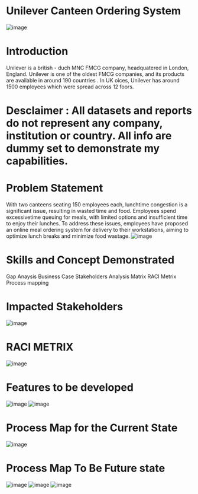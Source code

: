 # Unilever Canteen Ordering System
![image](https://github.com/Mizlizzy/Unilever-canteen-ordering-system/assets/125541494/3241d00a-0c30-4733-a3ec-b601fe19039d)

# Introduction 
Unilever is a british - duch MNC FMCG company, headquatered in London, England. Unilever is one of the oldest FMCG companies, and its products are available in around 190 countries . In UK oices, Unilever has around 1500 employees which were spread across 12 foors.

# Desclaimer : All datasets and reports do not represent any company, institution or country. All info are dummy set to demonstrate my capabilities.

# Problem Statement
With two canteens seating 150 employees each, lunchtime congestion is a significant issue, resulting in wasted time and food. Employees spend excessivetime queuing for meals, with limited options and insufficient time to enjoy their lunches. To address these issues, employees have proposed an online meal ordering system for delivery to their workstations, aiming to optimize lunch breaks and minimize food wastage.
![image](https://github.com/Mizlizzy/Unilever-canteen-ordering-system/assets/125541494/a37f500d-b908-4fa4-b71f-2ba094962274)
# Skills and Concept Demonstrated
Gap Anaysis
Business Case
Stakeholders Analysis Matrix
RACI Metrix
Process mapping
# Impacted Stakeholders
![image](https://github.com/Mizlizzy/Unilever-canteen-ordering-system/assets/125541494/658d7d5b-a4e9-45ac-a940-241c07e15a3f)
# RACI METRIX
![image](https://github.com/Mizlizzy/Unilever-canteen-ordering-system/assets/125541494/6a17c1aa-86d2-4121-b0a8-8029da9b207f)
# Features to be developed
![image](https://github.com/Mizlizzy/Unilever-canteen-ordering-system/assets/125541494/cbe9564e-740b-4b62-b2a8-a109cb2a05cc)
![image](https://github.com/Mizlizzy/Unilever-canteen-ordering-system/assets/125541494/b5503f81-54d9-45eb-a764-643cf52927a5)
# Process Map for the Current State
![image](https://github.com/Mizlizzy/Unilever-canteen-ordering-system/assets/125541494/5080d2e3-261b-425c-a7d9-70cdea30a4e4)
# Process Map To Be Future state
![image](https://github.com/Mizlizzy/Unilever-canteen-ordering-system/assets/125541494/39f8ab43-6985-4930-b13e-a4888554b8fe)
![image](https://github.com/Mizlizzy/Unilever-canteen-ordering-system/assets/125541494/a9c98d20-fdb5-49a5-9e4a-0730d01cedd8)
![image](https://github.com/Mizlizzy/Unilever-canteen-ordering-system/assets/125541494/2e9a8ee9-21cf-45fe-806c-8992d6590167)



